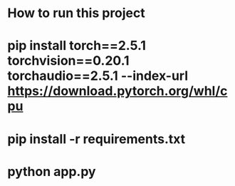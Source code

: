 # How to run this project

# pip install torch==2.5.1 torchvision==0.20.1 torchaudio==2.5.1 --index-url https://download.pytorch.org/whl/cpu
# pip install -r requirements.txt
# python app.py
